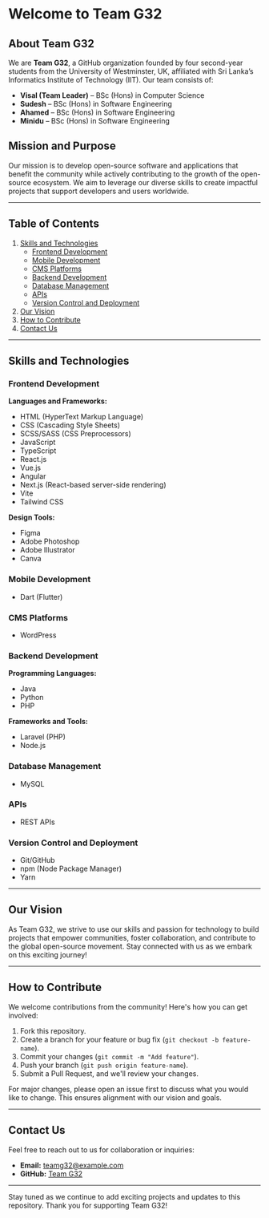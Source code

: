 # Welcome to Team G32

## About Team G32
We are **Team G32**, a GitHub organization founded by four second-year students from the University of Westminster, UK, affiliated with Sri Lanka’s Informatics Institute of Technology (IIT). Our team consists of:

- **Visal (Team Leader)** – BSc (Hons) in Computer Science  
- **Sudesh** – BSc (Hons) in Software Engineering  
- **Ahamed** – BSc (Hons) in Software Engineering  
- **Minidu** – BSc (Hons) in Software Engineering  

## Mission and Purpose
Our mission is to develop open-source software and applications that benefit the community while actively contributing to the growth of the open-source ecosystem. We aim to leverage our diverse skills to create impactful projects that support developers and users worldwide.

---

## Table of Contents
1. [Skills and Technologies](#skills-and-technologies)
   - [Frontend Development](#frontend-development)
   - [Mobile Development](#mobile-development)
   - [CMS Platforms](#cms-platforms)
   - [Backend Development](#backend-development)
   - [Database Management](#database-management)
   - [APIs](#apis)
   - [Version Control and Deployment](#version-control-and-deployment)
2. [Our Vision](#our-vision)
3. [How to Contribute](#how-to-contribute)
4. [Contact Us](#contact-us)

---

## Skills and Technologies

### Frontend Development
**Languages and Frameworks:**
- HTML (HyperText Markup Language)
- CSS (Cascading Style Sheets)
- SCSS/SASS (CSS Preprocessors)
- JavaScript
- TypeScript
- React.js
- Vue.js
- Angular
- Next.js (React-based server-side rendering)
- Vite
- Tailwind CSS

**Design Tools:**
- Figma
- Adobe Photoshop
- Adobe Illustrator
- Canva

### Mobile Development
- Dart (Flutter)

### CMS Platforms
- WordPress

### Backend Development
**Programming Languages:**
- Java
- Python
- PHP

**Frameworks and Tools:**
- Laravel (PHP)
- Node.js

### Database Management
- MySQL

### APIs
- REST APIs

### Version Control and Deployment
- Git/GitHub
- npm (Node Package Manager)
- Yarn

---

## Our Vision
As Team G32, we strive to use our skills and passion for technology to build projects that empower communities, foster collaboration, and contribute to the global open-source movement. Stay connected with us as we embark on this exciting journey!

---

## How to Contribute
We welcome contributions from the community! Here's how you can get involved:
1. Fork this repository.
2. Create a branch for your feature or bug fix (`git checkout -b feature-name`).
3. Commit your changes (`git commit -m "Add feature"`).
4. Push your branch (`git push origin feature-name`).
5. Submit a Pull Request, and we'll review your changes.

For major changes, please open an issue first to discuss what you would like to change. This ensures alignment with our vision and goals.

---

## Contact Us
Feel free to reach out to us for collaboration or inquiries:
- **Email:** [teamg32@example.com](mailto:teamg32@example.com)  
- **GitHub:** [Team G32](https://github.com/TeamG32)

---

Stay tuned as we continue to add exciting projects and updates to this repository. Thank you for supporting Team G32!

